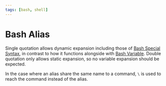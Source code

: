 ```yaml
---
tags: [bash, shell]
---
```


# Bash Alias

Single quotation allows dynamic expansion including those of [Bash Special Syntax](202410090816.md),
in contrast to how it functions alongside with [Bash Variable](202410241136.md).
Double quotation only allows static expansion, so no variable expansion should
be expected.

In the case where an alias share the same name to a command, `\` is used to
reach the command instead of the alias.
